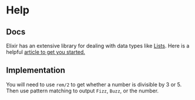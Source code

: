 # Help

## Docs

Elixir has an extensive library for dealing with data types like [Lists](https://hexdocs.pm/elixir/List.html#content). Here is a helpful [article to get you started.](https://elixir-lang.org/getting-started/case-cond-and-if.html)

## Implementation

You will need to use `rem/2` to get whether a number is divisible by 3 or 5.  Then use pattern matching to output `Fizz`, `Buzz`, or the number. 